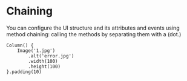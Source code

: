 # Chaining<a name="EN-US_TOPIC_0000001110788988"></a>

You can configure the UI structure and its attributes and events using method chaining: calling the methods by separating them with a \(dot.\)

```
Column() {
    Image('1.jpg')
        .alt('error.jpg')
        .width(100)
        .height(100)
}.padding(10)
```

